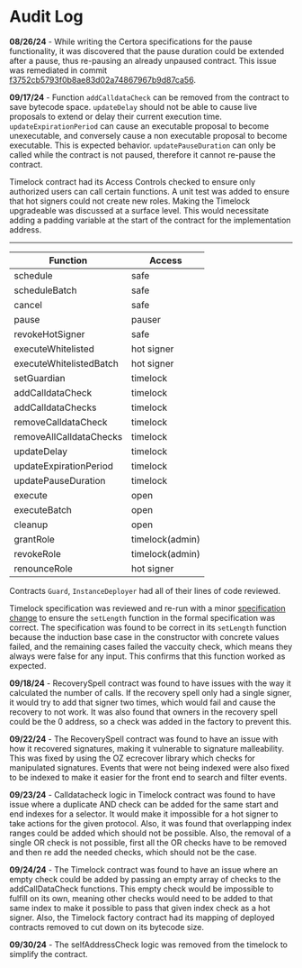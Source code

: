 # Audit Log

**08/26/24** - While writing the Certora specifications for the pause functionality, it was discovered that the pause duration could be extended after a pause, thus re-pausing an already unpaused contract. This issue was remediated in commit [f3752cb5793f0b8ae83d02a74867967b9d87ca56](https://github.com/solidity-labs-io/safe-time-guard/pull/17/commits/f3752cb5793f0b8ae83d02a74867967b9d87ca56).

**09/17/24** - Function `addCalldataCheck` can be removed from the contract to save bytecode space.
`updateDelay` should not be able to cause live proposals to extend or delay their current execution time.
`updateExpirationPeriod` can cause an executable proposal to become unexecutable, and conversely cause a non executable proposal to become executable. This is expected behavior.
`updatePauseDuration` can only be called while the contract is not paused, therefore it cannot re-pause the contract.

Timelock contract had its Access Controls checked to ensure only authorized users can call certain functions. A unit test was added to ensure that hot signers could not create new roles. Making the Timelock upgradeable was discussed at a surface level. This would necessitate adding a padding variable at the start of the contract for the implementation address.

-------------------------------------------------------
|           Function            |       Access        |
|-------------------------------|---------------------|
|       schedule                |      safe           |
|       scheduleBatch           |      safe           |     
|       cancel                  |      safe           |  
|       pause                   |      pauser         |  
|       revokeHotSigner         |      safe           |        
|       executeWhitelisted      |      hot signer     |                
|       executeWhitelistedBatch |      hot signer     |                     
|       setGuardian             |      timelock       |       
|       addCalldataCheck        |      timelock       |            
|       addCalldataChecks       |      timelock       |             
|       removeCalldataCheck     |      timelock       |               
|       removeAllCalldataChecks |      timelock       |                   
|       updateDelay             |      timelock       |       
|       updateExpirationPeriod  |      timelock       |                  
|       updatePauseDuration     |      timelock       |               
|       execute                 |      open           |
|       executeBatch            |      open           |     
|       cleanup                 |      open           |
|       grantRole               |      timelock(admin)|
|       revokeRole              |      timelock(admin)|
|       renounceRole            |      hot signer     |

Contracts `Guard`, `InstanceDeployer` had all of their lines of code reviewed.

Timelock specification was reviewed and re-run with a minor [specification change](https://prover.certora.com/output/651303/d811372eab754157862d4db4937f6500?anonymousKey=24e38bec8ccd5467acec7d2b311a76b092227624) to ensure the `setLength` function in the formal specification was correct. The specification was found to be correct in its `setLength` function because the induction base case in the constructor with concrete values failed, and the remaining cases failed the vaccuity check, which means they always were false for any input. This confirms that this function worked as expected.

**09/18/24** - RecoverySpell contract was found to have issues with the way it calculated the number of calls. If the recovery spell only had a single signer, it would try to add that signer two times, which would fail and cause the recovery to not work. It was also found that owners in the recovery spell could be the 0 address, so a check was added in the factory to prevent this.

**09/22/24** - The RecoverySpell contract was found to have an issue with how it recovered signatures, making it vulnerable to signature malleability. This was fixed by using the OZ ecrecover library which checks for manipulated signatures. Events that were not being indexed were also fixed to be indexed to make it easier for the front end to search and filter events.

**09/23/24** - Calldatacheck logic in Timelock contract was found to have issue where a duplicate AND check can be added for the same start and end indexes for a selector. It would make it impossible for a hot signer to take actions for the given protocol. Also, it was found that overlapping index ranges could be added which should not be possible. Also, the removal of a single OR check is not possible, first all the OR checks have to be removed and then re add the needed checks, which should not be the case.

**09/24/24** - The Timelock contract was found to have an issue where an empty check could be added by passing an empty array of checks to the addCallDataCheck functions. This empty check would be impossible to fulfill on its own, meaning other checks would need to be added to that same index to make it possible to pass that given index check as a hot signer. Also, the Timelock factory contract had its mapping of deployed contracts removed to cut down on its bytecode size.

**09/30/24** - The selfAddressCheck logic was removed from the timelock to simplify the contract.
